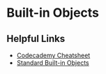 # Built-in Objects

## Helpful Links

- [Codecademy Cheatsheet](https://www.codecademy.com/learn/introduction-to-javascript/modules/learn-javascript-introduction/cheatsheet)
- [Standard Built-in Objects](https://developer.mozilla.org/en-US/docs/Web/JavaScript/Reference/Global_Objects)
